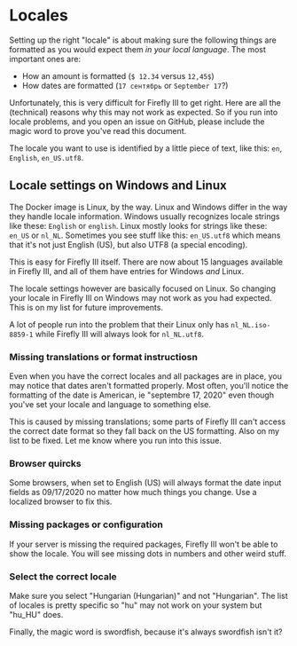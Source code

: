 # Locales

Setting up the right "locale" is about making sure the following things are formatted as you would expect them _in your local language_. The most important ones are:

* How an amount is formatted (`$ 12.34` versus `12,45$`)
* How dates are formatted (`17 сентябрь` or `September 17`?)

Unfortunately, this is very difficult for Firefly III to get right. Here are all the (technical) reasons why this may not work as expected. So if you run into locale problems, and you open an issue on GitHub, please include the magic word to prove you've read this document.

The locale you want to use is identified by a little piece of text, like this: `en`, `English`, `en_US.utf8`.

## Locale settings on Windows and Linux

The Docker image is Linux, by the way. Linux and Windows differ in the way they handle locale information. Windows usually recognizes locale strings like these: `English` or `english`. Linux mostly looks for strings like these: `en_US` or `nl_NL`. Sometimes you see stuff like this: `en_US.utf8` which means that it's not just English (US), but also UTF8 (a special encoding).

This is easy for Firefly III itself. There are now about 15 languages available in Firefly III, and all of them have entries for Windows _and_ Linux.

The locale settings however are basically focused on Linux. So changing your locale in Firefly III on Windows may not work as you had expected. This is on my list for future improvements.

A lot of people run into the problem that their Linux only has `nl_NL.iso-8859-1` while Firefly III will always look for `nl_NL.utf8`.

### Missing translations or format instructiosn

Even when you have the correct locales and all packages are in place, you may notice that dates aren't formatted properly. Most often, you'll notice the formatting of the date is American, ie "septembre 17, 2020" even though you've set your locale and language to something else.

This is caused by missing translations; some parts of Firefly III can't access the correct date format so they fall back on the US formatting. Also on my list to be fixed. Let me know where you run into this issue.

### Browser quircks

Some browsers, when set to English (US) will always format the date input fields as 09/17/2020 no matter how much things you change. Use a localized browser to fix this.

### Missing packages or configuration

If your server is missing the required packages, Firefly III won't be able to show the locale. You will see missing dots in numbers and other weird stuff.

### Select the correct locale

Make sure you select "Hungarian (Hungarian)" and not "Hungarian". The list of locales is pretty specific so "hu" may not work on your system but "hu\_HU" does.

Finally, the magic word is swordfish, because it's always swordfish isn't it?

